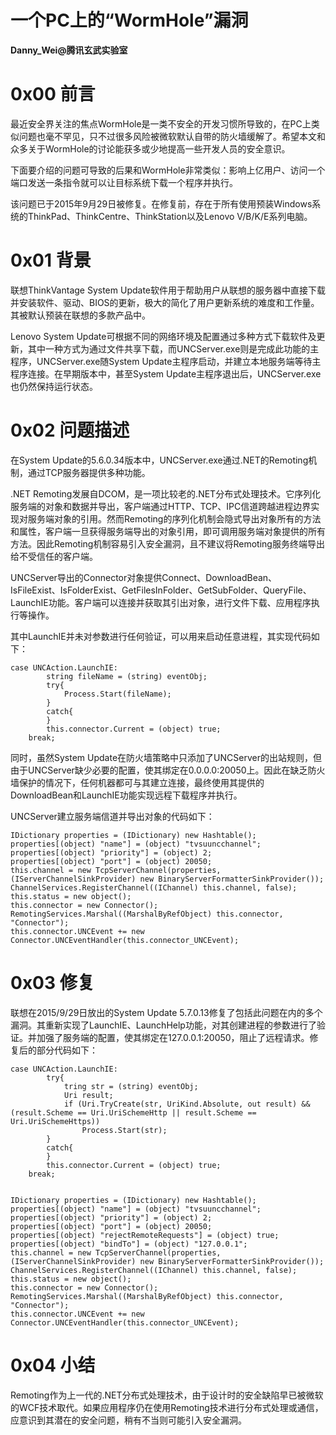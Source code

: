 # 一个PC上的“WormHole”漏洞

**Danny_Wei@腾讯玄武实验室**

0x00 前言
=====

最近安全界关注的焦点WormHole是一类不安全的开发习惯所导致的，在PC上类似问题也毫不罕见，只不过很多风险被微软默认自带的防火墙缓解了。希望本文和众多关于WormHole的讨论能获多或少地提高一些开发人员的安全意识。

下面要介绍的问题可导致的后果和WormHole非常类似：影响上亿用户、访问一个端口发送一条指令就可以让目标系统下载一个程序并执行。

该问题已于2015年9月29日被修复。在修复前，存在于所有使用预装Windows系统的ThinkPad、ThinkCentre、ThinkStation以及Lenovo V/B/K/E系列电脑。

0x01 背景
=====

联想ThinkVantage System Update软件用于帮助用户从联想的服务器中直接下载并安装软件、驱动、BIOS的更新，极大的简化了用户更新系统的难度和工作量。其被默认预装在联想的多款产品中。

Lenovo System Update可根据不同的网络环境及配置通过多种方式下载软件及更新，其中一种方式为通过文件共享下载，而UNCServer.exe则是完成此功能的主程序，UNCServer.exe随System Update主程序启动，并建立本地服务端等待主程序连接。在早期版本中，甚至System Update主程序退出后，UNCServer.exe也仍然保持运行状态。

0x02 问题描述
=====

在System Update的5.6.0.34版本中，UNCServer.exe通过.NET的Remoting机制，通过TCP服务器提供多种功能。

.NET Remoting发展自DCOM，是一项比较老的.NET分布式处理技术。它序列化服务端的对象和数据并导出，客户端通过HTTP、TCP、IPC信道跨越进程边界实现对服务端对象的引用。然而Remoting的序列化机制会隐式导出对象所有的方法和属性，客户端一旦获得服务端导出的对象引用，即可调用服务端对象提供的所有方法。因此Remoting机制容易引入安全漏洞，且不建议将Remoting服务终端导出给不受信任的客户端。

UNCServer导出的Connector对象提供Connect、DownloadBean、IsFileExist、IsFolderExist、GetFilesInFolder、GetSubFolder、QueryFile、LaunchIE功能。客户端可以连接并获取其引出对象，进行文件下载、应用程序执行等操作。

其中LaunchIE并未对参数进行任何验证，可以用来启动任意进程，其实现代码如下：

```
case UNCAction.LaunchIE:
        string fileName = (string) eventObj;
        try{
            Process.Start(fileName);
        }
        catch{
        }
        this.connector.Current = (object) true;
    break;

```

同时，虽然System Update在防火墙策略中只添加了UNCServer的出站规则，但由于UNCServer缺少必要的配置，使其绑定在0.0.0.0:20050上。因此在缺乏防火墙保护的情况下，任何机器都可与其建立连接，最终使用其提供的DownloadBean和LaunchIE功能实现远程下载程序并执行。

UNCServer建立服务端信道并导出对象的代码如下：

```
IDictionary properties = (IDictionary) new Hashtable();
properties[(object) "name"] = (object) "tvsuuncchannel";
properties[(object) "priority"] = (object) 2;
properties[(object) "port"] = (object) 20050;
this.channel = new TcpServerChannel(properties, (IServerChannelSinkProvider) new BinaryServerFormatterSinkProvider());
ChannelServices.RegisterChannel((IChannel) this.channel, false);
this.status = new object();
this.connector = new Connector();
RemotingServices.Marshal((MarshalByRefObject) this.connector, "Connector");
this.connector.UNCEvent += new Connector.UNCEventHandler(this.connector_UNCEvent);

```

0x03 修复
=====

联想在2015/9/29日放出的System Update 5.7.0.13修复了包括此问题在内的多个漏洞。其重新实现了LaunchIE、LaunchHelp功能，对其创建进程的参数进行了验证。并加强了服务端的配置，使其绑定在127.0.0.1:20050，阻止了远程请求。修复后的部分代码如下：

```
case UNCAction.LaunchIE:
        try{
            tring str = (string) eventObj;
            Uri result;
            if (Uri.TryCreate(str, UriKind.Absolute, out result) && (result.Scheme == Uri.UriSchemeHttp || result.Scheme == Uri.UriSchemeHttps))
                Process.Start(str);
        }
        catch{
        }
        this.connector.Current = (object) true;
    break;    


IDictionary properties = (IDictionary) new Hashtable();
properties[(object) "name"] = (object) "tvsuuncchannel";
properties[(object) "priority"] = (object) 2;
properties[(object) "port"] = (object) 20050;
properties[(object) "rejectRemoteRequests"] = (object) true;
properties[(object) "bindTo"] = (object) "127.0.0.1";
this.channel = new TcpServerChannel(properties, (IServerChannelSinkProvider) new BinaryServerFormatterSinkProvider());
ChannelServices.RegisterChannel((IChannel) this.channel, false);
this.status = new object();
this.connector = new Connector();
RemotingServices.Marshal((MarshalByRefObject) this.connector, "Connector");
this.connector.UNCEvent += new Connector.UNCEventHandler(this.connector_UNCEvent);

```

0x04 小结
=====

Remoting作为上一代的.NET分布式处理技术，由于设计时的安全缺陷早已被微软的WCF技术取代。如果应用程序仍在使用Remoting技术进行分布式处理或通信，应意识到其潜在的安全问题，稍有不当则可能引入安全漏洞。